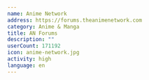 ```yaml
---
name: Anime Network
address: https://forums.theanimenetwork.com
category: Anime & Manga
title: AN Forums
description: ""
userCount: 171192
icon: anime-network.jpg
activity: high
language: en
---
```

